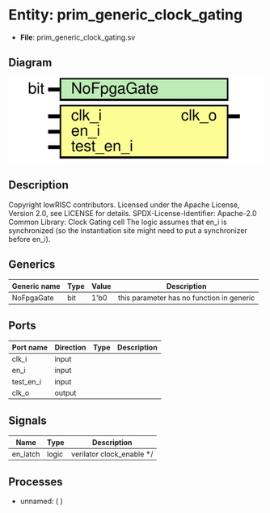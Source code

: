 # Entity: prim_generic_clock_gating

- **File**: prim_generic_clock_gating.sv
## Diagram

![Diagram](prim_generic_clock_gating.svg "Diagram")
## Description

Copyright lowRISC contributors.
 Licensed under the Apache License, Version 2.0, see LICENSE for details.
 SPDX-License-Identifier: Apache-2.0
 Common Library: Clock Gating cell
 The logic assumes that en_i is synchronized (so the instantiation site might need to put a
 synchronizer before en_i).
 
## Generics

| Generic name | Type | Value | Description                               |
| ------------ | ---- | ----- | ----------------------------------------- |
| NoFpgaGate   | bit  | 1'b0  | this parameter has no function in generic |
## Ports

| Port name | Direction | Type | Description |
| --------- | --------- | ---- | ----------- |
| clk_i     | input     |      |             |
| en_i      | input     |      |             |
| test_en_i | input     |      |             |
| clk_o     | output    |      |             |
## Signals

| Name     | Type  | Description               |
| -------- | ----- | ------------------------- |
| en_latch | logic | verilator clock_enable */ |
## Processes
- unnamed: (  )
